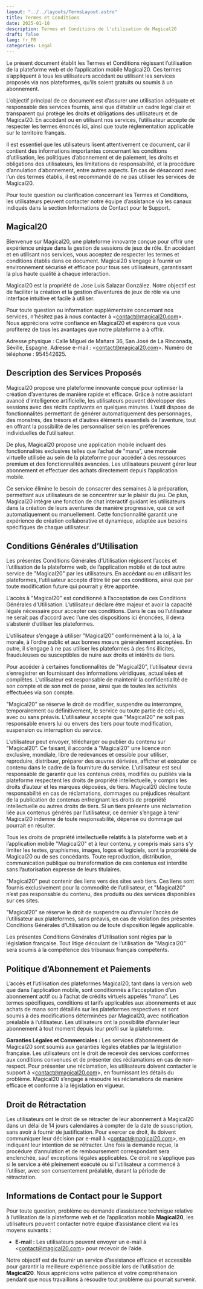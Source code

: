 ```yaml
---
layout: "../../layouts/TermsLayout.astro"
title: Termes et Conditions
date: 2025-01-10
description: Termes et Conditions de l'utilisation de Magical20
draft: false
lang: fr_FR
categories: Legal
---
```


Le présent document établit les Termes et Conditions régissant l’utilisation de la plateforme web et de l’application mobile Magical20. Ces termes s’appliquent à tous les utilisateurs accédant ou utilisant les services proposés via nos plateformes, qu’ils soient gratuits ou soumis à un abonnement.

L’objectif principal de ce document est d’assurer une utilisation adéquate et responsable des services fournis, ainsi que d’établir un cadre légal clair et transparent qui protège les droits et obligations des utilisateurs et de Magical20. En accédant ou en utilisant nos services, l’utilisateur accepte de respecter les termes énoncés ici, ainsi que toute réglementation applicable sur le territoire français.

Il est essentiel que les utilisateurs lisent attentivement ce document, car il contient des informations importantes concernant les conditions d’utilisation, les politiques d’abonnement et de paiement, les droits et obligations des utilisateurs, les limitations de responsabilité, et la procédure d’annulation d’abonnement, entre autres aspects. En cas de désaccord avec l’un des termes établis, il est recommandé de ne pas utiliser les services de Magical20.

Pour toute question ou clarification concernant les Termes et Conditions, les utilisateurs peuvent contacter notre équipe d’assistance via les canaux indiqués dans la section Informations de Contact pour le Support.

## Magical20

Bienvenue sur Magical20, une plateforme innovante conçue pour offrir une expérience unique dans la gestion de sessions de jeux de rôle. En accédant et en utilisant nos services, vous acceptez de respecter les termes et conditions établis dans ce document. Magical20 s’engage à fournir un environnement sécurisé et efficace pour tous ses utilisateurs, garantissant la plus haute qualité à chaque interaction.

Magical20 est la propriété de Jose Luis Salazar González. Notre objectif est de faciliter la création et la gestion d’aventures de jeux de rôle via une interface intuitive et facile à utiliser.

Pour toute question ou information supplémentaire concernant nos services, n’hésitez pas à nous contacter à <[contact@magical20.com](mailto:contact@magical20.com)>. Nous apprécions votre confiance en Magical20 et espérons que vous profiterez de tous les avantages que notre plateforme a à offrir.

Adresse physique : Calle Miguel de Mañara 36, San José de La Rinconada, Séville, Espagne. Adresse e-mail : <[contact@magical20.com](mailto:contact@magical20.com)>. Numéro de téléphone : 954542625.

## Description des Services Proposés

Magical20 propose une plateforme innovante conçue pour optimiser la création d’aventures de manière rapide et efficace. Grâce à notre assistant avancé d’intelligence artificielle, les utilisateurs peuvent développer des sessions avec des récits captivants en quelques minutes. L’outil dispose de fonctionnalités permettant de générer automatiquement des personnages, des monstres, des trésors et d’autres éléments essentiels de l’aventure, tout en offrant la possibilité de les personnaliser selon les préférences individuelles de l’utilisateur.

De plus, Magical20 propose une application mobile incluant des fonctionnalités exclusives telles que l’achat de "mana", une monnaie virtuelle utilisée au sein de la plateforme pour accéder à des ressources premium et des fonctionnalités avancées. Les utilisateurs peuvent gérer leur abonnement et effectuer des achats directement depuis l’application mobile.

Ce service élimine le besoin de consacrer des semaines à la préparation, permettant aux utilisateurs de se concentrer sur le plaisir du jeu. De plus, Magical20 intègre une fonction de chat interactif guidant les utilisateurs dans la création de leurs aventures de manière progressive, que ce soit automatiquement ou manuellement. Cette fonctionnalité garantit une expérience de création collaborative et dynamique, adaptée aux besoins spécifiques de chaque utilisateur.

## Conditions Générales d’Utilisation

Les présentes Conditions Générales d’Utilisation régissent l’accès et l’utilisation de la plateforme web, de l’application mobile et de tout autre service de "Magical20" par les utilisateurs. En accédant ou en utilisant les plateformes, l’utilisateur accepte d’être lié par ces conditions, ainsi que par toute modification future qui pourrait y être apportée.

L’accès à "Magical20" est conditionné à l’acceptation de ces Conditions Générales d’Utilisation. L’utilisateur déclare être majeur et avoir la capacité légale nécessaire pour accepter ces conditions. Dans le cas où l’utilisateur ne serait pas d’accord avec l’une des dispositions ici énoncées, il devra s’abstenir d’utiliser les plateformes.

L’utilisateur s’engage à utiliser "Magical20" conformément à la loi, à la morale, à l’ordre public et aux bonnes mœurs généralement acceptées. En outre, il s’engage à ne pas utiliser les plateformes à des fins illicites, frauduleuses ou susceptibles de nuire aux droits et intérêts de tiers.

Pour accéder à certaines fonctionnalités de "Magical20", l’utilisateur devra s’enregistrer en fournissant des informations véridiques, actualisées et complètes. L’utilisateur est responsable de maintenir la confidentialité de son compte et de son mot de passe, ainsi que de toutes les activités effectuées via son compte.

"Magical20" se réserve le droit de modifier, suspendre ou interrompre, temporairement ou définitivement, le service ou toute partie de celui-ci, avec ou sans préavis. L’utilisateur accepte que "Magical20" ne soit pas responsable envers lui ou envers des tiers pour toute modification, suspension ou interruption du service.

L’utilisateur peut envoyer, télécharger ou publier du contenu sur "Magical20". Ce faisant, il accorde à "Magical20" une licence non exclusive, mondiale, libre de redevances et cessible pour utiliser, reproduire, distribuer, préparer des œuvres dérivées, afficher et exécuter ce contenu dans le cadre de la fourniture du service. L’utilisateur est seul responsable de garantir que les contenus créés, modifiés ou publiés via la plateforme respectent les droits de propriété intellectuelle, y compris les droits d’auteur et les marques déposées, de tiers. Magical20 décline toute responsabilité en cas de réclamations, dommages ou préjudices résultant de la publication de contenus enfreignant les droits de propriété intellectuelle ou autres droits de tiers. Si un tiers présente une réclamation liée aux contenus générés par l’utilisateur, ce dernier s’engage à tenir Magical20 indemne de toute responsabilité, dépense ou dommage qui pourrait en résulter.

Tous les droits de propriété intellectuelle relatifs à la plateforme web et à l’application mobile "Magical20" et à leur contenu, y compris mais sans s’y limiter les textes, graphismes, images, logos et logiciels, sont la propriété de Magical20 ou de ses concédants. Toute reproduction, distribution, communication publique ou transformation de ces contenus est interdite sans l’autorisation expresse de leurs titulaires.

"Magical20" peut contenir des liens vers des sites web tiers. Ces liens sont fournis exclusivement pour la commodité de l’utilisateur, et "Magical20" n’est pas responsable du contenu, des produits ou des services disponibles sur ces sites.

"Magical20" se réserve le droit de suspendre ou d’annuler l’accès de l’utilisateur aux plateformes, sans préavis, en cas de violation des présentes Conditions Générales d’Utilisation ou de toute disposition légale applicable.

Les présentes Conditions Générales d’Utilisation sont régies par la législation française. Tout litige découlant de l’utilisation de "Magical20" sera soumis à la compétence des tribunaux français compétents.

## Politique d’Abonnement et Paiements

L’accès et l’utilisation des plateformes Magical20, tant dans la version web que dans l’application mobile, sont conditionnés à l’acceptation d’un abonnement actif ou à l’achat de crédits virtuels appelés "mana". Les termes spécifiques, conditions et tarifs applicables aux abonnements et aux achats de mana sont détaillés sur les plateformes respectives et sont soumis à des modifications déterminées par Magical20, avec notification préalable à l’utilisateur. Les utilisateurs ont la possibilité d’annuler leur abonnement à tout moment depuis leur profil sur la plateforme.

**Garanties Légales et Commerciales :** Les services d’abonnement de Magical20 sont soumis aux garanties légales établies par la législation française. Les utilisateurs ont le droit de recevoir des services conformes aux conditions convenues et de présenter des réclamations en cas de non-respect. Pour présenter une réclamation, les utilisateurs doivent contacter le support à <[contact@magical20.com](mailto:contact@magical20.com)>, en fournissant les détails du problème. Magical20 s’engage à résoudre les réclamations de manière efficace et conforme à la législation en vigueur.

## Droit de Rétractation

Les utilisateurs ont le droit de se rétracter de leur abonnement à Magical20 dans un délai de 14 jours calendaires à compter de la date de souscription, sans avoir à fournir de justification. Pour exercer ce droit, ils doivent communiquer leur décision par e-mail à <[contact@magical20.com](mailto:contact@magical20.com)>, en indiquant leur intention de se rétracter. Une fois la demande reçue, la procédure d’annulation et de remboursement correspondant sera enclenchée, sauf exceptions légales applicables. Ce droit ne s’applique pas si le service a été pleinement exécuté ou si l’utilisateur a commencé à l’utiliser, avec son consentement préalable, durant la période de rétractation.

## Informations de Contact pour le Support

Pour toute question, problème ou demande d’assistance technique relative à l’utilisation de la plateforme web et de l’application mobile **Magical20**, les utilisateurs peuvent contacter notre équipe d’assistance client via les moyens suivants :

-   **E-mail :** Les utilisateurs peuvent envoyer un e-mail à <[contact@magical20.com](mailto:contact@magical20.com)> pour recevoir de l’aide.

Notre objectif est de fournir un service d’assistance efficace et accessible pour garantir la meilleure expérience possible lors de l’utilisation de **Magical20**. Nous apprécions votre patience et votre compréhension pendant que nous travaillons à résoudre tout problème qui pourrait survenir.
